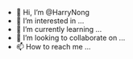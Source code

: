 - 👋 Hi, I’m @HarryNong
- 👀 I’m interested in ...
- 🌱 I’m currently learning ...
- 💞️ I’m looking to collaborate on ...
- 📫 How to reach me ...

<!---
HarryNong/HarryNong is a ✨ special ✨ repository because its `README.md` (this file) appears on your GitHub profile.
You can click the Preview link to take a look at your changes.
--->
